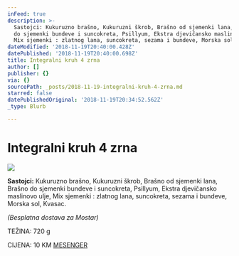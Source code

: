 ```yaml
---
inFeed: true
description: >-
  Sastojci: Kukuruzno brašno, Kukuruzni škrob, Brašno od sjemenki lana, Brašno
  do sjemenki bundeve i suncokreta, Psillyum, Ekstra djevičansko maslinovo ulje,
  Mix sjemenki : zlatnog lana, suncokreta, sezama i bundeve, Morska sol, Kvasac.
dateModified: '2018-11-19T20:40:00.428Z'
datePublished: '2018-11-19T20:40:00.698Z'
title: Integralni kruh 4 zrna
author: []
publisher: {}
via: {}
sourcePath: _posts/2018-11-19-integralni-kruh-4-zrna.md
starred: false
datePublishedOriginal: '2018-11-19T20:34:52.562Z'
_type: Blurb

---
```

# Integralni kruh 4 zrna
![](https://the-grid-user-content.s3-us-west-2.amazonaws.com/6cd65130-33f1-46bb-b165-1eaaa275e6c2.jpg)

**Sastojci:** Kukuruzno brašno, Kukuruzni škrob, Brašno od sjemenki lana, Brašno do sjemenki bundeve i suncokreta, Psillyum, Ekstra djevičansko maslinovo ulje, Mix sjemenki : zlatnog lana, suncokreta, sezama i bundeve, Morska sol, Kvasac.

_(Besplatna dostava za Mostar)_

TEŽINA: 720 g

CIJENA: 10 KM
[MESENGER][0]

[0]: https://www.messenger.com/t/greenday.kolaci.peciva